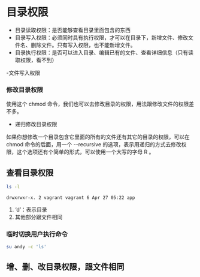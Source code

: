 # 目录权限

- 目录读取权限：是否能够查看目录里面包含的东西
- 目录写入权限：必须同时具有执行权限，才可以在目录下，新增文件、修改文件名、删除文件。只有写入权限，也不能新增文件。
- 目录执行权限：是否可以进入目录、编辑已有的文件、查看详细信息（只有读取权限，看不到）

-文件写入权限

### 修改目录权限

使用这个 chmod 命令，我们也可以去修改目录的权限，用法跟修改文件的权限差不多。

- 递归修改目录权限

如果你想修改一个目录包含它里面的所有的文件还有其它的目录的权限，可以在 chmod 命令的后面，用一个 --recursive 的选项，表示用递归的方式去修改权限，这个选项还有个简单的形式，可以使用一个大写的字母 R 。

## 查看目录权限

```bash
ls -l
```

```
drwxrwxr-x. 2 vagrant vagrant 6 Apr 27 05:22 app
```

1. ‘d’：表示目录
2. 其他部分跟文件相同

### 临时切换用户执行命令

```bash
su andy -c 'ls'
```

## 增、删、改目录权限，跟文件相同
